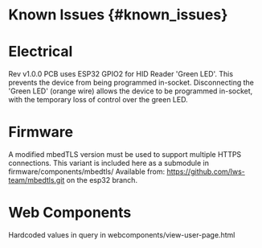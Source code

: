 Known Issues {#known_issues}
=========================================

# Electrical

Rev v1.0.0 PCB uses ESP32 GPIO2 for HID Reader 'Green LED'.
This prevents the device from being programmed in-socket.
Disconnecting the 'Green LED' (orange wire) allows the device to be programmed
in-socket, with the temporary loss of control over the green LED.

# Firmware

A modified mbedTLS version must be used to support multiple HTTPS connections.
This variant is included here as a submodule in firmware/components/mbedtls/
Available from: https://github.com/lws-team/mbedtls.git on the esp32 branch.

# Web Components

Hardcoded values in query in webcomponents/view-user-page.html
